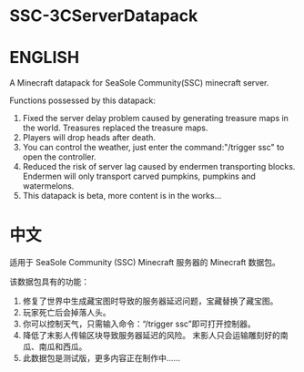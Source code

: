 # SSC-3CServerDatapack
# ENGLISH
A Minecraft datapack for SeaSole Community(SSC) minecraft server.

Functions possessed by this datapack:
1. Fixed the server delay problem caused by generating treasure maps in the world. Treasures replaced the treasure maps.
2. Players will drop heads after death.
3. You can control the weather, just enter the command:"/trigger ssc" to open the controller.
4. Reduced the risk of server lag caused by endermen transporting blocks. Endermen will only transport carved pumpkins, pumpkins and watermelons.
5. This datapack is beta, more content is in the works...

# 中文
适用于 SeaSole Community (SSC) Minecraft 服务器的 Minecraft 数据包。

该数据包具有的功能：
1. 修复了世界中生成藏宝图时导致的服务器延迟问题，宝藏替换了藏宝图。
2. 玩家死亡后会掉落人头。
3. 你可以控制天气，只需输入命令：“/trigger ssc”即可打开控制器。
4. 降低了末影人传输区块导致服务器延迟的风险。 末影人只会运输雕刻好的南瓜、南瓜和西瓜。
5. 此数据包是测试版，更多内容正在制作中......
